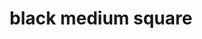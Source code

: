 ---
layout: symbols
title: black medium square
emoji: black_medium_square
permalink: ◼.html
image: assets/img/3moji/black_medium_square.png
---